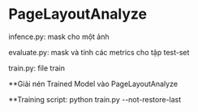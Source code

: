 # PageLayoutAnalyze
infence.py: mask cho một ảnh

evaluate.py: mask và tính các metrics cho tập test-set

train.py: file train

**Giải nén Trained Model vào PageLayoutAnalyze

**Training script:
python train.py --not-restore-last 
